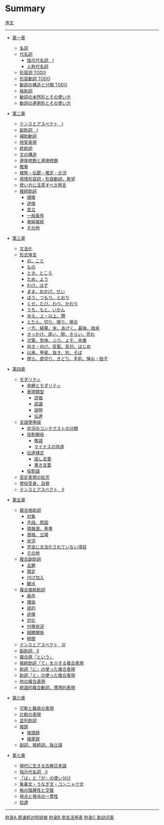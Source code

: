 # Summary

[序文](prelude.md)

-----------

- [第一章]()
  - [名詞](content/01-meishi.md)
  - [代名詞]()
    - [指示代名詞　Ⅰ](content/02-shijidaimeishi-1.md)
    - [人称代名詞](content/03-ninshoudaimeishi.md)
  - [形容詞 TODO](content/04-keiyoushi.md)
  - [形容動詞 TODO](content/04-keiyoudoushi.md)
  - [動詞の構造と分類 TODO](content/05-doushi-no-kouzou-to-bunrui.md)
  - [格助詞](content/06-07-kakujoshi.md)
  - [動詞の未然形とその使い方](content/08-doushi-no-mizenkei.md)
  - [動詞の連用形とその使い方](content/09-doushi-no-rennyoukei.md)

- [第二章]()
  - [テンスとアスペクト　Ⅰ](content/10-tense-and-aspect-1.md)
  - [副助詞　Ⅰ](content/11-12-fukujoshi.md)
  - [補助動詞](content/13-hojodoushi.md)
  - [授受表現](content/14-jujuhyougen.md)
  - [終助詞](content/15-shuujoshi.md)
  - [文の構造](content/16-bun-no-kouzou.md)
  - [連体修飾と連用修飾](content/17-rentaishuushi-to-renyoushuushi.md)
  - [推量](content/18-suiryou.md)
  - [様態・伝聞・推定・比況](content/19-youtai-denbun-suitei-hikyou.md)
  - [感情形容詞・形容動詞、希望](content/20-kanjou-keiyoushi-keiyoudoushi-kibou.md)
  - [使い方に注意すべき用言](content/21-tsukaikatani-chuuisubeki-yougenn.md)
  - [接続助詞](content/22-setsuzokujoshi.md)
    - [順接](content/22-junnsetsu.md)
    - [逆接](content/23-gyakusetsu.md)
    - [並立](content/24-heiritsu.md)
    - [一般条件](content/24-ippanjouken.md)
    - [単純接続](content/24-tannjunnsetsuzoku.md)
    - [その他](content/25-sonohoka.md)

- [第三章]()
  - [文法化](content/26-bunpouka.md)
  - [形式体言](content/26-keishikitaigen.md)
    - [の、こと](content/27-28-no-koto.md)
    - [もの](content/29-30-mono.md)
    - [とき、ところ](content/31-toki-tokoro.md)
    - [ため、よう](content/32-tame-you.md)
    - [わけ、はず](content/33-wake-hazu.md)
    - [まま、おかげ、せい](content/34-mama-okage-sei.md)
    - [ほう、つもり、とおり](content/35-hou-tsumori-toori.md)
    - [くせ、たび、わり、かわり](content/36-kuse-tabi-wari-kawari.md)
    - [うち、もと、いかん](content/37-uchi-moto-ikan.md)
    - [ゆえ、上・以上、際](content/38-yue-jou-ijou-sai.md)
    - [とたん、切り、限り、場合](content/39-totan-kiri-kagiri-baai.md)
    - [一方、結果、末、あげく、最後、始末](content/40-ippou-kekka-sue-ageku-saigo-shimatsu.md)
    - [きっかけ、違い、間、きらい、恐れ](content/41-kikkake-chigai-aida-kirai-osore.md)
    - [次第、気味、ふり、よそ、余儀](content/42-shidai-kimi-furi-yoso-yogi.md)
    - [向き・向け、反面、反対、はじめ](content/43-muki-muke-hanmen-hantai-hajime.md)
    - [以来、甲斐、抜き、別、そば](content/44-irai-kai-nuki-betsu-soba.md)
    - [傍ら、皮切り、きどり、手前、弾み・拍子](content/44-katawara-kawakiri-kidori-temae-hazumi-hyoushi.md)

- [第四章]()
  - [モダリティ]()
    - [命題とモダリティ](content/45-meidai-to-modality.md)
    - [表現類型](content/46-hyougen-ruikei.md)
      - [評価](content/47-hyouka.md)
      - [認識](content/48-ninshiki.md)
      - [説明](content/49-setsumei.md)
      - [伝達](content/50-dentatsu.md)
  - [言語使用域]()
    - [状況のコンテクストの分類](content/61-jyoukyou-no-context-no-bunrui.md)
    - [役割関係]()
      - [敬語](content/62-63-keigo.md)
      - [マイナスの待遇](content/64-mainasu-no-taiguu.md)
    - [伝達様式]()
      - [話し言葉](content/65-hanashikotoba.md)
      - [書き言葉](content/66-kakikotoba.md)
    - [役割語](content/67-yakuwarigo.md)
  - [否定表現の拡充](content/51-hiteihyougen-no-kakujuu.md)
  - [使役受身、自発](content/52-shiekiukemi-jihatsu.md)
  - [テンスとアスペクト　Ⅱ](content/53-tense-and-aspect-2.md)
  
- [第五章]()
  - [複合格助詞](content/54-fukugou-kakujoshi.md)
    - [対象](content/54-taishou.md)
    - [手段、原因](content/55-shudan-gennin.md)
    - [情報源、基準](content/56-jouhougen-kijun.md)
    - [資格、立場](content/56-shikaku-tachiba.md)
    - [状況](content/57-59-joukyou.md)
    - [完全に文法化されていない項目](content/60-kanzenni-bunpouka-sareteinai-koumoku.md)
    - [その他](content/60-sonohoka.md)
  - [複合副助詞](content/70-fukugou-fukujoshi.md)
    - [主題](content/70-shudai.md)
    - [限定](content/71-gentei.md)
    - [付け加え](content/72-tsukekuwae.md)
    - [観点](content/73-kanten.md)
  - [複合接続助詞](content/75-fukugou-setsuzokujoshi.md)
    - [条件](content/75-jouken.md)
    - [理由](content/76-riyuu.md)
    - [目的](content/76-mokuteki.md)
    - [逆接](content/77-gyakusetsu.md)
    - [対比](content/78-taihi.md)
    - [付帯状況](content/78-futaijoukyou.md)
    - [相関関係](content/79-soukankankei.md)
    - [時間](content/80-jikan.md)
  - [テンスとアスペクト　Ⅲ](content/69-tense-and-aspect-3.md)
  - [副助詞　Ⅱ](content/81-fukujoshi-2.md)
  - [複合辞「という」](content/83-fukugouji-toiu.md)
  - [接続助詞「て」を介する複合表現](content/84-85-setsuzokujoshi-te-fukugouhyougen.md)
  - [助詞「に」の使った複合表現](content/88-joshi-ni-fukugouhyougen.md)
  - [助詞「と」の使った複合表現](content/89-joshi-to-fukugoukyougen.md)
  - [他の複合表現](content/90-hoka-no-fukugouhyougen.md)
  - [統語的複合動詞、慣用的表現](content/92-tougoteki-fukugoudoushi-kanyouteki-hyougen.md)
  
- [第六章]()
  - [可能と難易の表現](content/74-kanou-to-nanni-no-hyougen.md)
  - [比較の表現](content/82-hikaku-no-hyougen.md)
  - [並列助詞](content/68-heiretsujoshi.md)
  - [接辞](content/86-setsuji.md)
    - [接頭辞](content/86-settouji.md)
    - [接尾辞](content/87-setsubiji.md)
  - [副詞、接続詞、独立語](content/93-fukushi-setsuzokushi-dokuritsugo.md)
  
- [第七章]()
  - [現代に生きる古典日本語](content/91-gendaini-ikiru-koten-nihongo.md)
  - [指示代名詞　Ⅱ](content/94-shijidaimeishi-2.md)
  - [「は」と「が」の使い分け](content/95-ha-to-ga-no-tsukaiwake.md)
  - [象鼻文・うなぎ文・コンニャク文](content/95-zoubibun-unagibun-konnyakubun.md)
  - [格の階層性と交替](content/96-kaku-no-kaisoukei-to-koutai.md)
  - [視点と視点の一貫性](content/97-shiten-to-shiten-no-ikkansei.md)
  - [拾遺](content/98-99-shuui.md)
  
  
  

-----------

[附录A 原课程对照链接](appendix/course-note-mapping.md)
[附录B 用言活用表](appendix/katsuyou.md)
[附录C 助动词表](appendix/jodoushi.md)

